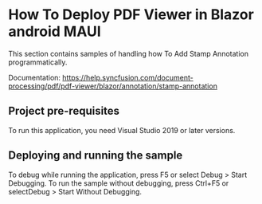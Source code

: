 # How To Deploy PDF Viewer in Blazor android MAUI

This section contains samples of handling how To Add Stamp Annotation programmatically.

Documentation: https://help.syncfusion.com/document-processing/pdf/pdf-viewer/blazor/annotation/stamp-annotation

## Project pre-requisites
To run this application, you need Visual Studio 2019 or later versions.

## Deploying and running the sample
To debug while running the application, press F5 or select Debug > Start Debugging. To run the sample without debugging, press Ctrl+F5 or selectDebug > Start Without Debugging.